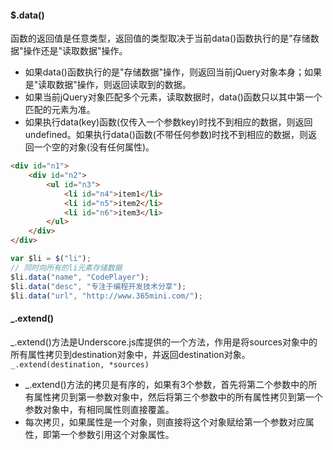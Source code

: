 #### $.data()
函数的返回值是任意类型，返回值的类型取决于当前data()函数执行的是"存储数据"操作还是"读取数据"操作。
- 如果data()函数执行的是"存储数据"操作，则返回当前jQuery对象本身；如果是"读取数据"操作，则返回读取到的数据。
- 如果当前jQuery对象匹配多个元素，读取数据时，data()函数只以其中第一个匹配的元素为准。
- 如果执行data(key)函数(仅传入一个参数key)时找不到相应的数据，则返回undefined。如果执行data()函数(不带任何参数)时找不到相应的数据，则返回一个空的对象(没有任何属性)。
```html
<div id="n1">
    <div id="n2">
        <ul id="n3">
            <li id="n4">item1</li>
            <li id="n5">item2</li>
            <li id="n6">item3</li>
        </ul>
    </div>  
</div>
```
```JavaScript
var $li = $("li");
// 同时向所有的li元素存储数据
$li.data("name", "CodePlayer");
$li.data("desc", "专注于编程开发技术分享");
$li.data("url", "http://www.365mini.com/");
```

#### _.extend()
_.extend()方法是Underscore.js库提供的一个方法，作用是将sources对象中的所有属性拷贝到destination对象中，并返回destination对象。
```_.extend(destination, *sources)```
- _.extend()方法的拷贝是有序的，如果有3个参数，首先将第二个参数中的所有属性拷贝到第一参数对象中，然后将第三个参数中的所有属性拷贝到第一个参数对象中，有相同属性则直接覆盖。
- 每次拷贝，如果属性是一个对象，则直接将这个对象赋给第一个参数对应属性，即第一个参数引用这个对象属性。